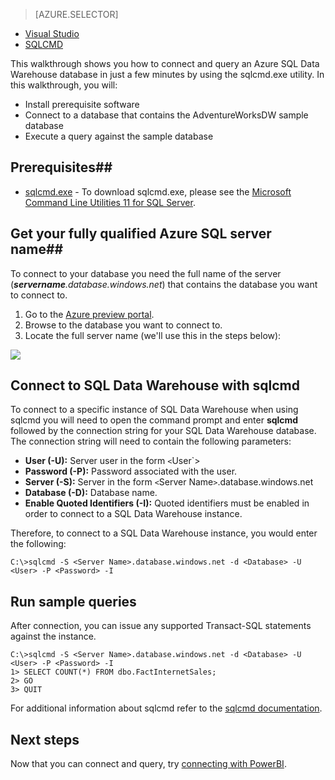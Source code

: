 <properties
   pageTitle="Get started: Connect to Azure SQL Data Warehouse | Microsoft Azure"
   description="Get started with connecting to SQL Data Warehouse and running some queries."
   services="sql-data-warehouse"
   documentationCenter="NA"
   authors="twounder"
   manager=""
   editor=""/>

<tags
   ms.service="sql-data-warehouse"
   ms.devlang="NA"
   ms.topic="get-started-article"
   ms.tgt_pltfrm="NA"
   ms.workload="data-services"
   ms.date="10/07/2015"
   ms.author="twounder"/>

> [AZURE.SELECTOR]
- [Visual Studio](sql-data-warehouse-get-started-connect-query.md)
- [SQLCMD](sql-data-warehouse-get-started-connect-query-bcp.md)

This walkthrough shows you how to connect and query an Azure SQL Data Warehouse database in just a few minutes by using the sqlcmd.exe utility. In this walkthrough, you will:

+ Install prerequisite software
+ Connect to a database that contains the AdventureWorksDW sample database
+ Execute a query against the sample database  

## Prerequisites##
+ [sqlcmd.exe](https://msdn.microsoft.com/library/azure/ms162773.aspx) - To download sqlcmd.exe, please see the [Microsoft Command Line Utilities 11 for SQL Server](http://go.microsoft.com/fwlink/?LinkId=321501).

## Get your fully qualified Azure SQL server name##

To connect to your database you need the full name  of the server (***servername**.database.windows.net*) that contains the database you want to connect to.

1. Go to the [Azure preview portal](https://portal.azure.com).
2. Browse to the database you want to connect to.
3. Locate the full server name (we'll use this in the steps below):

![][1]


## Connect to SQL Data Warehouse with sqlcmd

To connect to a specific instance of SQL Data Warehouse when using sqlcmd you will need to open the command prompt and enter **sqlcmd** followed by the connection string for your SQL Data Warehouse database. The connection string will need to contain the following parameters:

+ **User (-U):** Server user in the form `<`User`>
+ **Password (-P):** Password associated with the user.
+ **Server (-S):** Server in the form `<`Server Name`>`.database.windows.net
+ **Database (-D):** Database name.
+ **Enable Quoted Identifiers (-I):** Quoted identifiers must be enabled in order to connect to a SQL Data Warehouse instance.

Therefore, to connect to a SQL Data Warehouse instance, you would enter the following:

```
C:\>sqlcmd -S <Server Name>.database.windows.net -d <Database> -U <User> -P <Password> -I
```

## Run sample queries ##

After connection, you can issue any supported Transact-SQL statements against the instance. 

```
C:\>sqlcmd -S <Server Name>.database.windows.net -d <Database> -U <User> -P <Password> -I
1> SELECT COUNT(*) FROM dbo.FactInternetSales;
2> GO
3> QUIT
```

For additional information about sqlcmd refer to the [sqlcmd documentation](https://msdn.microsoft.com/library/azure/ms162773.aspx).


## Next steps ##
Now that you can connect and query, try [connecting with PowerBI][].

[connecting with PowerBI]: ./sql-data-warehouse-integrate-power-bi.md
 

<!--Image references-->
[1]: ./media/sql-data-warehouse-get-started-connect-query/get-server-name.png
